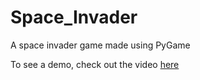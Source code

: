 # Space_Invader

A space invader game made using PyGame

To see a demo, check out the video [here](https://www.youtube.com/watch?v=MZnIU-IHEZs&feature=youtu.be)
